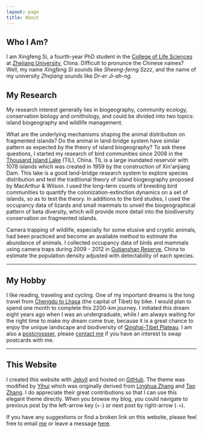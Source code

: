 ```yaml
---
layout: page
title: About
---
```



## Who I Am? 

I am Xingfeng Si, a fourth-year PhD student in the [College of Life Sciences](http://www.cls.zju.edu.cn/en/) at [Zhejiang University](http://www.zju.edu.cn "Zhejiang University"), China. Difficult to pronunce the Chinese names? Well,  my name *Xingfeng Si* sounds like *Sheeng-ferng Szzz*, and the name of my university *Zhejiang* sounds like *Dr-er Ji-ah-ng*.

## My Research

My research interest generally lies in biogeography, community ecology, conservation biology and ornithology, and could be divided into two topics: island biogeography and wildlife management.

What are the underlying mechanisms shaping the animal distribution on fragmented islands? Do the animal in land-bridge system have similar pattern as expected by the theory of island biogeography? To ask these questions, I started my research of bird communities since 2008 in the [Thousand Island Lake](/en/pages/thousand-island-lake/ "Thousand Island Lake") (TIL), China. TIL is a large inundated reservoir with 1078 islands which was created in 1959 by the construction of Xin'anjiang Dam. This lake is a good land-bridge research system to explore species
distribution and test the traditional theory of island biogeography proposed by MacArthur & Wilson. I used the long-term counts of breeding bird communities to quantify the colonization-extinction dynamics on a set of islands, so as to test the theory. In additions to the bird studies, I used the occupancy data of lizards and small mammals to unveil the biogeographical pattern of beta diversity, which will provide more detail into the biodiversity conservation on fragmented islands. 

Camera trapping of wildlife, especially for some elusive and cryptic animals, had been practiced and become an available method to
estimate the abundance of animals. I collected occupancy data of birds and mammals using camera traps during 2009 - 2012 in [Gutianshan Reserve](/en/pages/gutianshan-reserve/ "Gutianshan Reserve"),
China to estimate the population density adjusted with detectability of each species. 

---

## My Hobby 

I like reading, traveling and
cycling. One of my important dreams is the long travel from [Chengdu to
Lhasa](http://en.wikipedia.org/wiki/China_National_Highway_318) (the capital of Tibet) by bike. I would plan to spend one month to
complete this 2200-km journey. I initiated this dream eight years
ago when I was an undergraduate, while I am always waiting for the right
time to make my dream come true, because it is a great chance to enjoy
the unique landscape and biodiversity of [Qinghai-Tibet Plateau](http://en.wikipedia.org/wiki/Qinghai-Tibet_Plateau). I am
also a [postcrossser](http://www.postcrossing.com/user/Xingfeng "Postcrossing"), please [contact me](/en/vitae "CV") if you have an interest to swap postcards with me. 

---

## This Website 

I created this website with [Jekyll](https://github.com/mojombo/jekyll) and hosted on [GitHub](http://github.com/sixf/sixf.github.io). The theme was modified by [Yihui](http://yihui.name) which was originally derived from [Linghua Zhang](http://lhzhang.com/) and [Tao Zhang](http://ztpala.com/). I do appreciate their great contributions so that I can use this elegant theme directly. When you browse my blog, you could navigate to previous
post by the left-arrow key (`<-`) or next post by right-arrow (`->`). 

If you have any suggestions or find a broken link on this website, please
feel free to email [me](mailto:sixingfeng@gmail.com "Xingfeng's email")
or leave a message [here](/en/guestbook "Guestbook").

